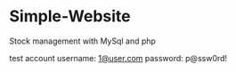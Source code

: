 # Simple-Website
Stock management with MySql and php

test account
username: 1@user.com
password: p@ssw0rd!
